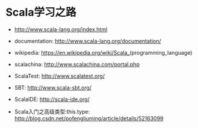 # Scala学习之路

* <http://www.scala-lang.org/index.html>
* documentation: <http://www.scala-lang.org/documentation/>
* wikipedia: <https://en.wikipedia.org/wiki/Scala_>(programming_language)
* scalachina: <http://www.scalachina.com/portal.php>

* ScalaTest: <http://www.scalatest.org/>
* SBT: <http://www.scala-sbt.org/>
* ScalaIDE: <http://scala-ide.org/>

* Scala入门之高级类型:this.type: <http://blog.csdn.net/pofengliuming/article/details/52163099>